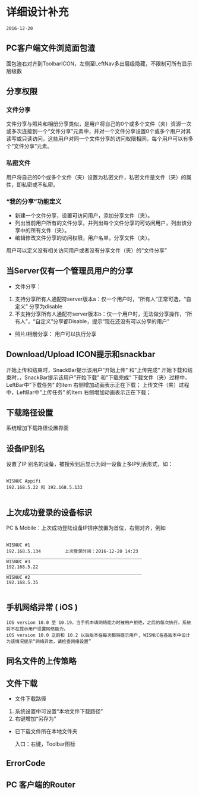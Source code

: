 # 详细设计补充  
    2016-12-20
## PC客户端文件浏览面包渣
面包渣右对齐到ToolbarICON，左侧至LeftNav多出层级隐藏，不限制可所有显示层级数

## 分享权限
### 文件分享
文件分享与照片和相册分享类似，是用户将自己的0个或多个文件（夹）资源一次或多次连接到一个“文件分享”元素中，并对一个文件分享设置0个或多个用户对其读写或只读访问，这些用户对同一个文件分享的访问权限相同，每个用户可以有多个“文件分享”元素。
### 私密文件
用户将自己的0个或多个文件（夹）设置为私密文件，私密文件是文件（夹）的属性，即私密或不私密。

### “我的分享”功能定义
* 新建一个文件分享，设置可访问用户，添加分享文件（夹）。
* 列出当前用户所有的文件分享，并列出每个文件分享的可访问用户，列出该分享中的所有文件（夹）。
* 编辑修改文件分享的访问权限，用户名单，分享文件（夹）。

用户可以定义没有相关访问用户或者没有分享文件（夹）的“文件分享”

## 当Server仅有一个管理员用户的分享
* 文件分享：
1. 支持分享所有人通配符server版本a：仅一个用户时，“所有人”正常可选，“自定义” 分享为disable
2. 不支持分享所有人通配符server版本b：仅一个用户时，无法做分享操作，“所有人”，“自定义”分享都Disable，提示“现在还没有可以分享的用户”
* 照片/相册分享：
用户可以执行分享

## Download/Upload ICON提示和snackbar
开始上传和结束时，SnackBar提示该用户”开始上传”  和”上传完成“
开始下载和结束时，，SnackBar提示该用户”开始下载”  和”下载完成“
下载文件（夹）过程中，LeftBar中”下载任务“ 的Item 右侧增加动画表示正在下载；
上传文件（夹）过程中，LeftBar中”上传任务“ 的Item 右侧增加动画表示正在下载；

## 下载路径设置
系统增加下载路径设置界面

## 设备IP别名
设置了IP 别名的设备，被搜索到后显示为同一设备上多IP列表形式，如：
<pre> <code>
WISNUC Appifi
192.168.5.22 和 192.168.5.133
 </code></pre> 

## 上次成功登录的设备标识
PC & Mobile：上次成功登陆设备IP排序放置为首位，右侧对齐，例如
<pre> <code>
WISNUC #1 
192.168.5.134         上次登录时间：2016-12-20 14:23
___________________________________________________
WISNUC #3 
192.168.5.22     
___________________________________________________    
WISNUC #2 
192.168.5.35         
 </code></pre> 

## 手机网络异常 ( iOS )
    iOS version 10.0 至 10.19，当手机申请网络能力时被用户拒绝，之后的每次执行，系统将不在提示用户设置网络能力，
    iOS version 10.0 之前和 10.2 以后版本在每次都将提示用户, WISNUC在各版本中设计为该情况提示“网络异常，请检查网络设置”

## 同名文件的上传策略

## 文件下载
* 文件下载路径
1. 系统设置中可设置“本地文件下载路径”
2. 右键增加“另存为”
* 已下载文件所在本地文件夹
    
    入口：右键，Toolbar图标

## ErrorCode

## PC 客户端的Router
